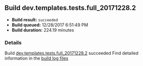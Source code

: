 ## Build dev.templates.tests.full_20171228.2
- **Build result:** `succeeded`
- **Build queued:** 12/28/2017 6:51:49 PM
- **Build duration:** 224.19 minutes
### Details
Build [dev.templates.tests.full_20171228.2](https://winappstudio.visualstudio.com/web/build.aspx?pcguid=a4ef43be-68ce-4195-a619-079b4d9834c2&builduri=vstfs%3a%2f%2f%2fBuild%2fBuild%2f24557) succeeded
Find detailed information in the [build log files](https://uwpctdiags.blob.core.windows.net/buildlogs/dev.templates.tests.full_20171228.2_logs.zip)
